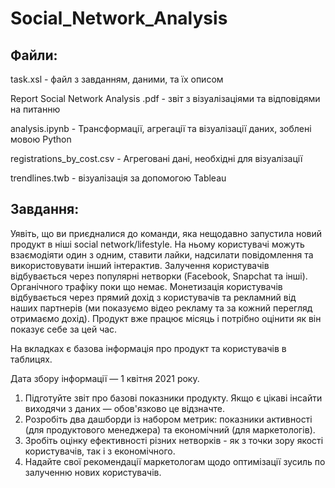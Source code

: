 # Social_Network_Analysis

## Файли:
<P>task.xsl - файл з завданням, даними, та їх описом</P>
<P>Report Social Network Analysis .pdf - звіт з візуалізаціями та відповідями на питанню</P>
<P>analysis.ipynb - Трансформації, агрегації та візуалізації даних, зоблені мовою Python</P>
<P>registrations_by_cost.csv - Агреговані дані, необхідні для візуалізації</P>
<P>trendlines.twb - візуалізація за допомогою Tableau</P>

## Завдання:
Уявіть, що ви приєдналися до команди, яка нещодавно запустила новий продукт в ніші social network/lifestyle. На ньому користувачі можуть взаємодіяти один з одним, ставити лайки, надсилати повідомлення та використовувати інший інтерактив. Залучення користувачів відбувається через популярні нетворки (Facebook, Snapchat та інші). Органічного трафіку поки що немає. Монетизація користувачів відбувається через прямий дохід з користувачів та рекламний від наших партнерів (ми показуємо відео рекламу та за кожний перегляд отримаємо дохід). Продукт вже працює місяць і потрібно оцінити як він показує себе за цей час.

На вкладках є базова інформація про продукт та користувачів в таблицях.

Дата збору інформації — 1 квітня 2021 року. 

1. Підготуйте звіт про базові показники продукту. Якщо є цікаві інсайти виходячи з даних  — обов'язково це відзначте.
2. Розробіть два дашборди із набором метрик: показники активності (для продуктового менеджера) та економічний (для маркетологів). 
3. Зробіть оцінку ефективності різних нетворків - як з точки зору якості користувачів, так і з економічного.
4. Надайте свої рекомендації маркетологам щодо оптимізації зусиль по залученню нових користувачів.
